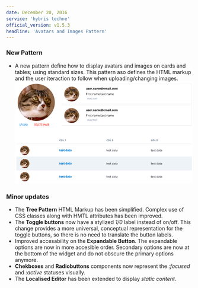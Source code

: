 ```yaml
---
date: December 20, 2016
service: 'hybris techne'
official_version: v1.5.3
headline: 'Avatars and Images Pattern'
---
```


### New Pattern
* A new pattern define how to display avatars and images on cards and tables; using standard sizes. This pattern aso defines the HTML markup and the user iteraction to follow when uploading/changing images.
  ![Tree screenshot](img/v1.5.3/avatars-images.png)

### Minor updates
* The **Tree Pattern** HTML Markup has been simplified. Complex use of CSS classes along with HMTL attributes has been improved.
* The **Toggle buttons** now have a stylized *1/0* label instead of on/off. This change provides a more universal, conceptual representation for the toggle buttons, so there is no need to translate the button labels.
* Improved accesability on the **Expandable Button**. The expandable options are now in more accesible order. Secondary options are now at the bottom of the widget and do not obscure the primary options anymore.
* **Chekboxes** and **Radiobuttons** components now represent the *:focused* and *:active* statuses visually.
* The **Localised Editor** has been extended to display *static content*.
